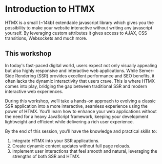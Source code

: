 # Introduction to HTMX

HTMX is a small (~14kb) extendable javascript library which gives you the possibility to make your website interactive without writing any javascript yourself. By leveraging custom attributes it gives access to AJAX, CSS transitions, Websockets and much more.

## This workshop

In today's fast-paced digital world, users expect not only visually appealing but also highly responsive and interactive web applications. While Server-Side Rendering (SSR) provides excellent performance and SEO benefits, it often lacks the dynamic interactivity that users crave. This is where HTMX comes into play, bridging the gap between traditional SSR and modern interactive web experiences.

During this workshop, we’ll take a hands-on approach to evolving a classic SSR application into a more interactive, seamless experience using the power of HTMX. You’ll learn how to enhance your web applications without the need for a heavy JavaScript framework, keeping your development lightweight and efficient while delivering a rich user experience.

By the end of this session, you'll have the knowledge and practical skills to:

1. Integrate HTMX into your SSR applications.
1. Create dynamic content updates without full page reloads.
1. Implement user interactions that feel smooth and natural, leveraging the strengths of both SSR and HTMX.
